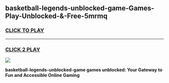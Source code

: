 
## basketball-legends-unblocked-game-Games-Play-Unblocked-&-Free-5mrmq
<h3>
<a href="https://premium76.site?title=basketball-legends-unblocked-game&ref=24A">CLICK TO PLAY</a></h3>
<hr>

<h3>
<a href="https://premium76.site?title=basketball-legends-unblocked-game&ref=24A">CLICK 2 PLAY</a>
  
</h3>

<a href="https://premium76.site?title=basketball-legends-unblocked-game&ref=24A"><img src="https://clearcache.store/games.png"></a>


**basketball-legends-unblocked-game games unblocked: Your Gateway to Fun and Accessible Online Gaming**
